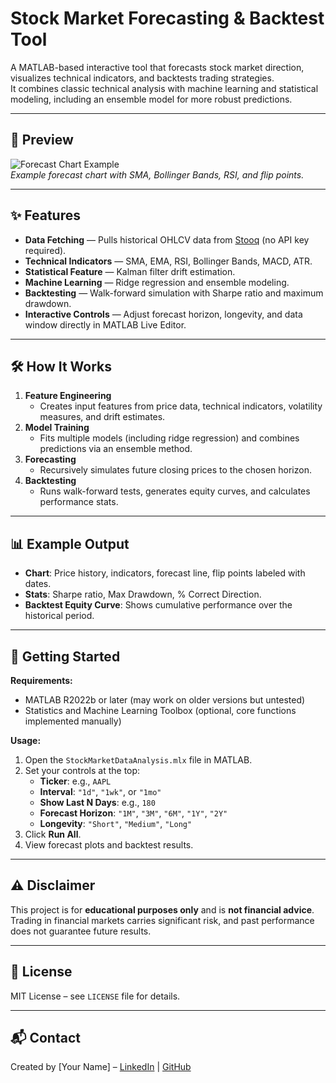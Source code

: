 # Stock Market Forecasting & Backtest Tool

A MATLAB-based interactive tool that forecasts stock market direction, visualizes technical indicators, and backtests trading strategies.  
It combines classic technical analysis with machine learning and statistical modeling, including an ensemble model for more robust predictions.

---

## 📸 Preview
![Forecast Chart Example](preview.png)  
*Example forecast chart with SMA, Bollinger Bands, RSI, and flip points.*

---

## ✨ Features
- **Data Fetching** — Pulls historical OHLCV data from [Stooq](https://stooq.com) (no API key required).
- **Technical Indicators** — SMA, EMA, RSI, Bollinger Bands, MACD, ATR.
- **Statistical Feature** — Kalman filter drift estimation.
- **Machine Learning** — Ridge regression and ensemble modeling.
- **Backtesting** — Walk-forward simulation with Sharpe ratio and maximum drawdown.
- **Interactive Controls** — Adjust forecast horizon, longevity, and data window directly in MATLAB Live Editor.

---

## 🛠 How It Works
1. **Feature Engineering**  
   - Creates input features from price data, technical indicators, volatility measures, and drift estimates.  
2. **Model Training**  
   - Fits multiple models (including ridge regression) and combines predictions via an ensemble method.  
3. **Forecasting**  
   - Recursively simulates future closing prices to the chosen horizon.  
4. **Backtesting**  
   - Runs walk-forward tests, generates equity curves, and calculates performance stats.

---

## 📊 Example Output
- **Chart**: Price history, indicators, forecast line, flip points labeled with dates.
- **Stats**: Sharpe ratio, Max Drawdown, % Correct Direction.
- **Backtest Equity Curve**: Shows cumulative performance over the historical period.

---

## 🚀 Getting Started
**Requirements:**
- MATLAB R2022b or later (may work on older versions but untested)
- Statistics and Machine Learning Toolbox (optional, core functions implemented manually)

**Usage:**
1. Open the `StockMarketDataAnalysis.mlx` file in MATLAB.
2. Set your controls at the top:
   - **Ticker**: e.g., `AAPL`
   - **Interval**: `"1d"`, `"1wk"`, or `"1mo"`
   - **Show Last N Days**: e.g., `180`
   - **Forecast Horizon**: `"1M"`, `"3M"`, `"6M"`, `"1Y"`, `"2Y"`
   - **Longevity**: `"Short"`, `"Medium"`, `"Long"`
3. Click **Run All**.
4. View forecast plots and backtest results.

---

## ⚠ Disclaimer
This project is for **educational purposes only** and is **not financial advice**.  
Trading in financial markets carries significant risk, and past performance does not guarantee future results.

---

## 📄 License
MIT License – see `LICENSE` file for details.

---

## 📬 Contact
Created by [Your Name] – [LinkedIn](https://www.linkedin.com/in/your-link) | [GitHub](https://github.com/your-username)
